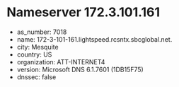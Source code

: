 # Nameserver 172.3.101.161

* as_number: 7018
* name: 172-3-101-161.lightspeed.rcsntx.sbcglobal.net.
* city: Mesquite
* country: US
* organization: ATT-INTERNET4
* version: Microsoft DNS 6.1.7601 (1DB15F75)
* dnssec: false
